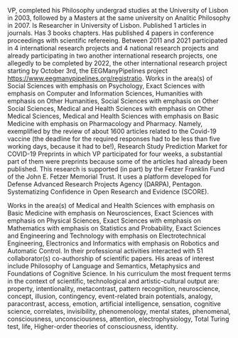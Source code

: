 
VP,  completed his Philosophy undergrad studies at the University of Lisbon in 2003, followed by a Masters at the same university on Analitic Philosophy in 2007. Is Researcher in University of Lisbon. Published 1 articles in journals. Has 3 books chapters. Has published 4 papers in conference proceedings with scientific refereeing. Between 2011 and 2021 participated in 4 international research projects and 4 national research projects and already participating in two another international research projects, one allegedly to be completed by 2022, the other international research project starting by October 3rd, the EEGManyPipelines project https://www.eegmanypipelines.org/registratio. Works in the area(s) of Social Sciences with emphasis on Psychology, Exact Sciences with emphasis on Computer and Information Sciences, Humanities with emphasis on Other Humanities, Social Sciences with emphasis on Other Social Sciences, Medical and Health Sciences with emphasis on Other Medical Sciences, Medical and Health Sciences with emphasis on Basic Medicine with emphasis on Pharmacology and Pharmacy. 
Namely, exemplified by the review of about 1600 articles related to the Covid-19 vaccine (the deadline for the required responses had to be less than five working days, because it had  to be!), Research Study Prediction Market for COVID-19 Preprints in which VP participated for four weeks, a substantial part of them were preprints because some of the articles had already  been published. 
This research is supported (in part) by the Fetzer Franklin Fund of the John E. Fetzer Memorial Trust. It uses a platform developed for Defense Advanced Research Projects Agency (DARPA), Pentagon. 
Systematizing Confidence in Open Research and Evidence (SCORE).

Works in the area(s) of Medical and Health Sciences with emphasis on Basic Medicine with emphasis on Neurosciences, Exact Sciences with emphasis on Physical Sciences, Exact Sciences with emphasis on Mathematics with emphasis on Statistics and Probability, Exact Sciences and Engineering and Technology with emphasis on Electrotechnical Engineering, Electronics and Informatics with emphasis on Robotics and Automatic Control. In their professional activities interacted with 51 collaborator(s) co-authorship of scientific papers. His areas of interest include Philosophy of Language and Semantics, Metaphysics and Foundations of Cognitive Science. In his curriculum the most frequent terms in the context of scientific, technological and artistic-cultural output are: property, intentionality, metacontrast, pattern recognition, neuroscience, concept, illusion, contingency, event-related brain potentials, analogy, paracontrast, access, emotion, artificial intelligence, sensation, cognitive science, correlates, invisibility, phenomenology, mental states, phenomenal, consciousness, unconsciousness, attention, electrophysiology, Total Turing test, life, Higher-order theories of consciousness, identity.

